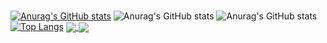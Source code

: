 ### 
[![Anurag's GitHub stats](https://github-readme-stats.vercel.app/api?username=Ventinos)](https://github.com/Ventinos/github-readme-stats)
![Anurag's GitHub stats](https://github-readme-stats.vercel.app/api?username=Ventinos&show_icons=true)
![Anurag's GitHub stats](https://github-readme-stats.vercel.app/api?username=Ventinos&show_icons=true&theme=github_dark)
[![Top Langs](https://github-readme-stats.vercel.app/api/top-langs/?username=Ventinos)](https://github.com/anuraghazra/github-readme-stats)
<a href="https://github.com/Ventinos/github-readme-stats">
  <img align="center" src="https://github-readme-stats.vercel.app/api/pin/?username=Ventinos&repo=github-readme-stats" />
</a>
<a href="https://github.com/Ventinos/convoychat">
  <img align="center" src="https://github-readme-stats.vercel.app/api/pin/?username=Ventinos&repo=convoychat" />
</a>
<!--
**Ventinos/Ventinos** is a ✨ _special_ ✨ repository because its `README.md` (this file) appears on your GitHub profile.

Here are some ideas to get you started:

- 🔭 I’m currently working on ...
- 🌱 I’m currently learning ...
- 👯 I’m looking to collaborate on ...
- 🤔 I’m looking for help with ...
- 💬 Ask me about ...
- 📫 How to reach me: ...
- 😄 Pronouns: ...
- ⚡ Fun fact: ...
-->
